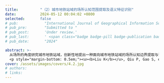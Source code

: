 ```yaml
---
title:          "（2）城市地铁站域的场所认知范围提取及语义特征识别"
date:           2024-05-12 00:04:02 +0800
selected:       false
# pub:            "International Journal of Geographical Information Science (IJGIS)"
# pub_pre:        "Submitted to "
# pub_post:       'Under review.'
# pub_last:       ' <span class="badge badge-pill badge-publication badge-success">Spotlight</span>'
# pub_date:       "2024"

abstract: >-
  从场所的角度研究城市地铁站域，创新性地提出一种面向城市地铁站域的场所认知边界提取与语义特征识别方法。该方法首先利用网页抽取技术从互联网页面搜索量中获取大众对地铁站与周围POI的认知关系强度；然后利用拐点探测技术识别地铁站周围与其认知关系强度显著的POI；最后利用多边形生成技术提取站域认知边界，并引入TF-IDF算法从站域内POI类型分布中提取人们对站域的独特认知语义。该研究将地铁站的交通功能与活动场所特征整合，为城市规划提供了新视角，并有助于增强位置服务及网络地图功能。
  <p style="margin-bottom: 0.5em;"><u><b>Liu K</b></u>, Qiu P, Gao S, et al. Investigating urban metro stations as cognitive places in cities using points of interest[J]. Cities, 2020, 97: 102561.（中科院一区SCI）<a href='https://doi.org/10.1016/j.cities.2019.102561 ' target='_blank'>[paper]</a></p>
cover: /assets/images/covers/4.2.jpg
# authors:
# links:
---
```

